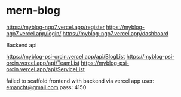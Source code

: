 ﻿# mern-blog
https://myblog-ngo7.vercel.app/register
https://myblog-ngo7.vercel.app/login/
https://myblog-ngo7.vercel.app/dashboard

Backend api 

https://myblog-psi-orcin.vercel.app/api/BlogList
https://myblog-psi-orcin.vercel.app/api/TeamList
https://myblog-psi-orcin.vercel.app/api/ServiceList

failed to scaffold frontend with backend via vercel app
user: emancht@gmail.com
pass: 4150



